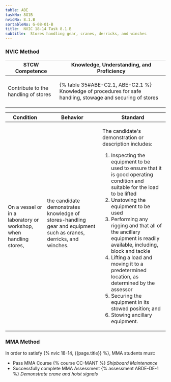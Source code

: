 ```yaml
---
table: ABE
taskNo: 8G1B
nvicNo: 8.1.B 
sortableNo: G-08-01-B
title:  NVIC 18-14 Task 8.1.B
subtitle:  Stores handling gear, cranes, derricks, and winches
---
```






### NVIC Method

<a style="display:none;" onclick="togglevisibility('nvic_methods')" >Show NVIC method.</a>

<div id='nvic_methods' class='show'>

<table>
<thead>
<tr>
<th class='forty'> STCW Competence </th>
<th class='sixty'> Knowledge, Understanding, and Proficiency </th>
</tr>
</thead>

<tbody>
<tr><td markdown='1'>

Contribute to the handling of stores

</td><td markdown='1'>

{% table 35#ABE-C2.1, ABE-C2.1 %} Knowledge of procedures for safe handling, stowage and securing of stores

</td></tr>


</tbody>
</table>


<table>
<thead>
<tr><th class='twenty'>  Condition </th><th class='twenty'> Behavior </th><th  class='sixty'>Standard </th></tr>
</thead>
<tbody >



<tr><td markdown='1'>

On a vessel or in a laboratory or workshop, when handling stores,

</td><td markdown='1'>

the candidate demonstrates knowledge of stores-handling gear and equipment such as cranes, derricks, and winches.

<br>

<div class="tooltip" markdown='1'>



</div>


</td><td markdown='1'>

The candidate's demonstration or description includes: 

1. Inspecting the equipment to be used to ensure that it is good operating condition and suitable for the load to be lifted
2. Unstowing the equipment to be used
3. Performing any rigging and that all of the ancillary equipment is readily available, including, block and tackle
4. Lifting a load and moving it to a predetermined location, as determined by the assessor
5. Securing the equipment in its stowed position; and 
6. Stowing ancillary equipment. 

</td></tr>
</tbody>
</table>
</div>


### MMA Method

In order to satisfy  {% nvic 18-14, {{page.title}}  %}, MMA students must:

* Pass MMA Course {% course CC-MANT %}  *Shipboard Maintenance*
* Successfully complete MMA Assessment {% assessment ABDE-DE-1 %} *Demonstrate crane and hoist signals*